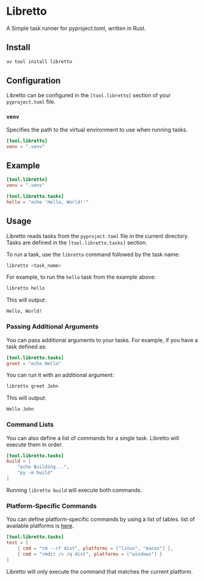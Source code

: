 # Libretto
A Simple task runner for pyproject.toml, written in Rust.

## Install
```bash
uv tool install libretto
```

## Configuration

Libretto can be configured in the `[tool.libretto]` section of your `pyproject.toml` file.

### `venv`

Specifies the path to the virtual environment to use when running tasks.

```toml
[tool.libretto]
venv = ".venv"
```

## Example
```toml
[tool.libretto]
venv = ".venv"

[tool.libretto.tasks]
hello = "echo 'Hello, World!'"
```

## Usage

Libretto reads tasks from the `pyproject.toml` file in the current directory. Tasks are defined in the `[tool.libretto.tasks]` section.

To run a task, use the `libretto` command followed by the task name:

```bash
libretto <task_name>
```

For example, to run the `hello` task from the example above:

```bash
libretto hello
```

This will output:

```
Hello, World!
```

### Passing Additional Arguments

You can pass additional arguments to your tasks. For example, if you have a task defined as:

```toml
[tool.libretto.tasks]
greet = "echo Hello"
```

You can run it with an additional argument:

```bash
libretto greet John
```

This will output:

```
Hello John
```

### Command Lists

You can also define a list of commands for a single task. Libretto will execute them in order.

```toml
[tool.libretto.tasks]
build = [
    "echo Building...",
    "py -m build"
]
```

Running `libretto build` will execute both commands.

### Platform-Specific Commands

You can define platform-specific commands by using a list of tables. list of available platforms is [here](https://doc.rust-lang.org/std/env/consts/constant.OS.html).

```toml
[tool.libretto.tasks]
test = [
    { cmd = "rm --rf dist", platforms = ["linux", "macos"] },
    { cmd = "rmdir /s /q dist", platforms = ["windows"] }
]
```

Libretto will only execute the command that matches the current platform.